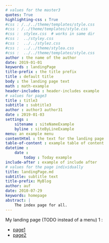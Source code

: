 ```yaml
---
# values for the master3
quotes: True 
highlighting-css : True 
#css : /../../theme/templates/style.css
#css : /../theme/templates/style.css
#css :  stylex.css  # works in same dir 
#css :  ../styley.css
#css :  ../../stylez.css
#css :  ../../theme/stylea.css
#css :  ../../theme/templates/style.css
author : the name of the author
date: 2019-01-01
keywords : landingPage
title-prefix : the title prefix
title : default title
body : the landing page text 
math : math-example
header-includes : header-includes example 
# values for page3 
title : title3 
subtitle : subtitle3
author : author3 author31
date : 2019-01-03
settings : 
    sitename : siteNameExample
    byline : siteByLineExample
menu: an example menu
contentHtml : the text for the landing page 
table-of-content : example table of content
datetime : 
    date : 
        today : Today example
include-after : example of include after
# values for the page individually 
title: landingPage.md
subtitle: subtitle text
title-prefix: MyBlog
author: auf 
date: 2010-07-29
keywords: homepage
abstract: | 
    The index page for all. 
---
```


My landing page (TODO instead of a menu) 1 : 

- [page1](/Blog/postwk.html) 
- [page2](/PublicationList/postWithReference.html)
